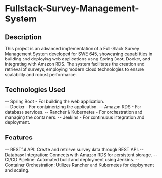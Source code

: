 # Fullstack-Survey-Management-System

## Description
This project is an advanced implementation of a Full-Stack Survey Management System developed for SWE 645, showcasing capabilities in building and deploying web applications using Spring Boot, Docker, and integrating with Amazon RDS. The system facilitates the creation and retrieval of surveys, employing modern cloud technologies to ensure scalability and robust performance.

## Technologies Used
-- Spring Boot - For building the web application. <br/>
-- Docker - For containerizing the application.
-- Amazon RDS - For database services.
-- Rancher & Kubernetes - For orchestration and managing the containers.
-- Jenkins - For continuous integration and deployment.

## Features
-- RESTful API: Create and retrieve survey data through REST API.
-- Database Integration: Connects with Amazon RDS for persistent storage.
-- CI/CD Pipeline: Automated build and deployment using Jenkins.
-- Container Orchestration: Utilizes Rancher and Kubernetes for deployment and scaling.
